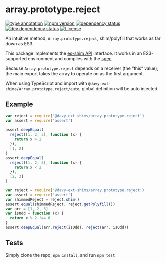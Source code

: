 # array.prototype.reject

[![type annotation][type-anno-svg]][package-url]
[![npm version][npm-version-svg]][package-url]
[![dependency status][deps-svg]][deps-url]
[![dev dependency status][dev-deps-svg]][dev-deps-url]
[![License][license-image]][license-url]

An intuitive method, `Array.prototype.reject`, shim/polyfill that works as far down as ES3.

This package implements the [es-shim API](https://github.com/es-shims/api) interface. It works in an ES3-supported environment and complies with the [spec](https://davy-ext-shims.github.io/Array.prototype.reject/).

Because `Array.prototype.reject` depends on a receiver (the “this” value), the main export takes the array to operate on as the first argument.

When using TypeScript and import with `@davy-ext-shims/array.prototype.reject/auto`, global definition will be auto injected.

## Example

```js
var reject = require('@davy-ext-shims/array.prototype.reject')
var assert = require('assert')

assert.deepEqual(
  reject([1, 2, 3], function (x) {
    return x > 2
  }),
  [1, 2]
)
assert.deepEqual(
  reject([1, 2, 3], function (x) {
    return x < 2
  }),
  [2, 3]
)
```

```js
var reject = require('@davy-ext-shims/array.prototype.reject')
var assert = require('assert')
var shimmedReject = reject.shim()
assert.equal(shimmedReject, reject.getPolyfill())
var arr = [1, 2, 3]
var isOdd = function (x) {
  return x % 2 !== 0
}
assert.deepEqual(arr.reject(isOdd), reject(arr, isOdd))
```

## Tests

Simply clone the repo, `npm install`, and run `npm test`

[package-url]: https://npmjs.org/package/@davy-ext-shims/array.prototype.reject
[type-anno-svg]: https://img.shields.io/npm/types/@davy-ext-shims/array.prototype.reject.svg
[npm-version-svg]: https://img.shields.io/npm/v/@davy-ext-shims/array.prototype.reject.svg
[deps-svg]: https://david-dm.org/davy-ext-shims/Array.prototype.reject.svg
[deps-url]: https://david-dm.org/davy-ext-shims/Array.prototype.reject
[dev-deps-svg]: https://david-dm.org/davy-ext-shims/Array.prototype.reject/dev-status.svg
[dev-deps-url]: https://david-dm.org/davy-ext-shims/Array.prototype.reject#info=devDependencies
[license-image]: https://img.shields.io/npm/l/@davy-ext-shims/array.prototype.reject.svg
[license-url]: LICENSE
